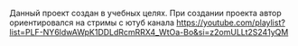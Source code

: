 Данный проект создан в учебных целях. При создании проекта
автор ориентировался на стримы с ютуб канала https://youtube.com/playlist?list=PLF-NY6ldwAWpK1DDLdRcmRRX4_WtOa-Bo&si=z2omULLt2S241yQM
